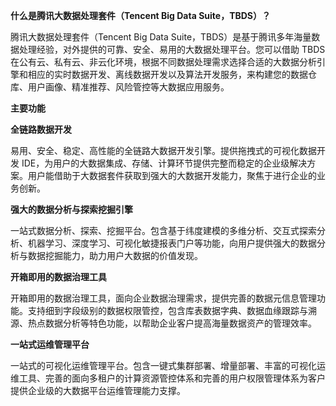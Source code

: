 **什么是腾讯大数据处理套件（Tencent Big Data Suite，TBDS）？**

腾讯大数据处理套件（Tencent Big Data Suite，TBDS）是基于腾讯多年海量数据处理经验，对外提供的可靠、安全、易用的大数据处理平台。您可以借助 TBDS 在公有云、私有云、非云化环境，根据不同数据处理需求选择合适的大数据分析引擎和相应的实时数据开发、离线数据开发以及算法开发服务，来构建您的数据仓库、用户画像、精准推荐、风险管控等大数据应用服务。    


**主要功能**

**全链路数据开发**

易用、安全、稳定、高性能的全链路大数据开发引擎。提供拖拽式的可视化数据开发 IDE，为用户的大数据集成、存储、计算环节提供完整而稳定的企业级解决方案。用户能借助于大数据套件获取到强大的大数据开发能力，聚焦于进行企业的业务创新。

**强大的数据分析与探索挖掘引擎**

一站式数据分析、探索、挖掘平台。包含基于纬度建模的多维分析、交互式探索分析、机器学习、深度学习、可视化敏捷报表门户等功能，向用户提供强大的数据分析与数据挖掘能力，助力用户大数据的价值发现。

**开箱即用的数据治理工具**

开箱即用的数据治理工具，面向企业数据治理需求，提供完善的数据元信息管理功能。支持细到字段级别的数据权限管控，包含库表数据字典、数据血缘跟踪与溯源、热点数据分析等特色功能，以帮助企业客户提高海量数据资产的管理效率。

**一站式运维管理平台**

一站式的可视化运维管理平台。包含一键式集群部署、增量部署、丰富的可视化运维工具、完善的面向多租户的计算资源管控体系和完善的用户权限管理体系为客户提供企业级的大数据平台运维管理能力支撑。

